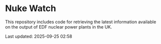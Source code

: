 # Nuke Watch

This repository includes code for retrieving the latest information available on the output of EDF nuclear power plants in the UK.

Last updated: 2025-09-25 02:58